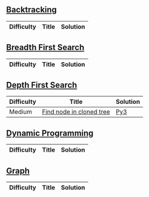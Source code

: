 [Backtracking](https://leetcode.com/tag/backtracking/)
--------
| Difficulty | Title | Solution |
| ---------- | ----- | -------- |

[Breadth First Search](https://leetcode.com/tag/breadth-first-search/)
--------
| Difficulty | Title | Solution |
| ---------- | ----- | -------- |

[Depth First Search](https://leetcode.com/tag/depth-first-search/)
--------
| Difficulty | Title | Solution |
| ---------- | ----- | -------- |
| Medium | [Find node in cloned tree](https://leetcode.com/problems/find-a-corresponding-node-of-a-binary-tree-in-a-clone-of-that-tree/) | [Py3](./algorithms/array/find-a-corresponding-node-of-a-binary-tree-in-a-clone-of-that-tree.py) |


[Dynamic Programming](https://leetcode.com/tag/dynamic-programming/)
--------
| Difficulty | Title | Solution |
| ---------- | ----- | -------- |

[Graph](https://leetcode.com/tag/graph/)
--------
| Difficulty | Title | Solution |
| ---------- | ----- | -------- |